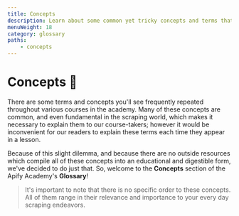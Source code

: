 ```yaml
---
title: Concepts
description: Learn about some common yet tricky concepts and terms that are used frequently within the academy, as well as in the world of scraper development.
menuWeight: 18
category: glossary
paths:
    - concepts
---
```


# [](#concepts) Concepts 🤔

There are some terms and concepts you'll see frequently repeated throughout various courses in the academy. Many of these concepts are common, and even fundamental in the scraping world, which makes it necessary to explain them to our course-takers; however it would be inconvenient for our readers to explain these terms each time they appear in a lesson.

Because of this slight dilemma, and because there are no outside resources which compile all of these concepts into an educational and digestible form, we've decided to do just that. So, welcome to the **Concepts** section of the Apify Academy's **Glossary**!

> It's important to note that there is no specific order to these concepts. All of them range in their relevance and importance to your every day scraping endeavors.
